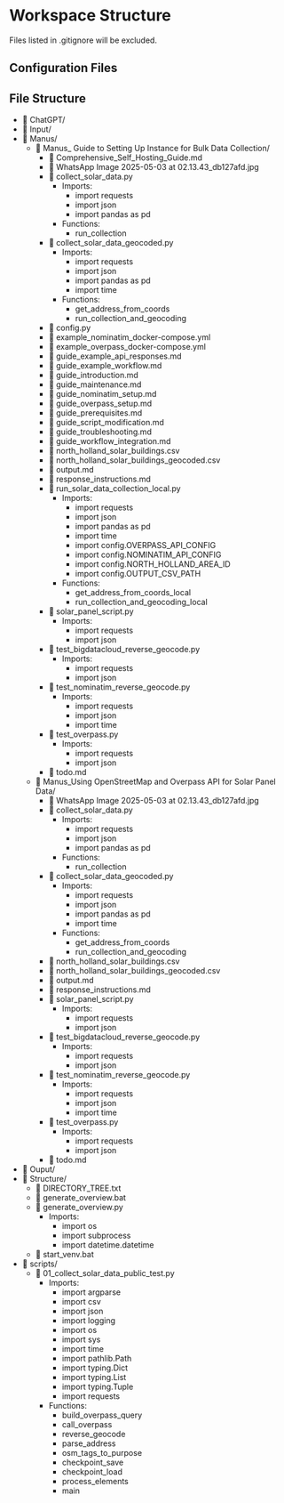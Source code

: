 # Workspace Structure

Files listed in .gitignore will be excluded.

## Configuration Files

## File Structure

- 📁 ChatGPT/
- 📁 Input/
- 📁 Manus/
  - 📁 Manus_ Guide to Setting Up Instance for Bulk Data Collection/
    - 📄 Comprehensive_Self_Hosting_Guide.md
    - 📄 WhatsApp Image 2025-05-03 at 02.13.43_db127afd.jpg
    - 📄 collect_solar_data.py
      - Imports:
        - import requests
        - import json
        - import pandas as pd
      - Functions:
        - run_collection
    - 📄 collect_solar_data_geocoded.py
      - Imports:
        - import requests
        - import json
        - import pandas as pd
        - import time
      - Functions:
        - get_address_from_coords
        - run_collection_and_geocoding
    - 📄 config.py
    - 📄 example_nominatim_docker-compose.yml
    - 📄 example_overpass_docker-compose.yml
    - 📄 guide_example_api_responses.md
    - 📄 guide_example_workflow.md
    - 📄 guide_introduction.md
    - 📄 guide_maintenance.md
    - 📄 guide_nominatim_setup.md
    - 📄 guide_overpass_setup.md
    - 📄 guide_prerequisites.md
    - 📄 guide_script_modification.md
    - 📄 guide_troubleshooting.md
    - 📄 guide_workflow_integration.md
    - 📄 north_holland_solar_buildings.csv
    - 📄 north_holland_solar_buildings_geocoded.csv
    - 📄 output.md
    - 📄 response_instructions.md
    - 📄 run_solar_data_collection_local.py
      - Imports:
        - import requests
        - import json
        - import pandas as pd
        - import time
        - import config.OVERPASS_API_CONFIG
        - import config.NOMINATIM_API_CONFIG
        - import config.NORTH_HOLLAND_AREA_ID
        - import config.OUTPUT_CSV_PATH
      - Functions:
        - get_address_from_coords_local
        - run_collection_and_geocoding_local
    - 📄 solar_panel_script.py
      - Imports:
        - import requests
        - import json
    - 📄 test_bigdatacloud_reverse_geocode.py
      - Imports:
        - import requests
        - import json
    - 📄 test_nominatim_reverse_geocode.py
      - Imports:
        - import requests
        - import json
        - import time
    - 📄 test_overpass.py
      - Imports:
        - import requests
        - import json
    - 📄 todo.md
  - 📁 Manus_Using OpenStreetMap and Overpass API for Solar Panel Data/
    - 📄 WhatsApp Image 2025-05-03 at 02.13.43_db127afd.jpg
    - 📄 collect_solar_data.py
      - Imports:
        - import requests
        - import json
        - import pandas as pd
      - Functions:
        - run_collection
    - 📄 collect_solar_data_geocoded.py
      - Imports:
        - import requests
        - import json
        - import pandas as pd
        - import time
      - Functions:
        - get_address_from_coords
        - run_collection_and_geocoding
    - 📄 north_holland_solar_buildings.csv
    - 📄 north_holland_solar_buildings_geocoded.csv
    - 📄 output.md
    - 📄 response_instructions.md
    - 📄 solar_panel_script.py
      - Imports:
        - import requests
        - import json
    - 📄 test_bigdatacloud_reverse_geocode.py
      - Imports:
        - import requests
        - import json
    - 📄 test_nominatim_reverse_geocode.py
      - Imports:
        - import requests
        - import json
        - import time
    - 📄 test_overpass.py
      - Imports:
        - import requests
        - import json
    - 📄 todo.md
- 📁 Ouput/
- 📁 Structure/
  - 📄 DIRECTORY_TREE.txt
  - 📄 generate_overview.bat
  - 📄 generate_overview.py
    - Imports:
      - import os
      - import subprocess
      - import datetime.datetime
  - 📄 start_venv.bat
- 📁 scripts/
  - 📄 01_collect_solar_data_public_test.py
    - Imports:
      - import argparse
      - import csv
      - import json
      - import logging
      - import os
      - import sys
      - import time
      - import pathlib.Path
      - import typing.Dict
      - import typing.List
      - import typing.Tuple
      - import requests
    - Functions:
      - build_overpass_query
      - call_overpass
      - reverse_geocode
      - parse_address
      - osm_tags_to_purpose
      - checkpoint_save
      - checkpoint_load
      - process_elements
      - main
